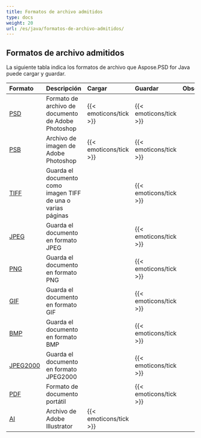 ```yaml
---
title: Formatos de archivo admitidos
type: docs
weight: 20
url: /es/java/formatos-de-archivo-admitidos/
---
```


## **Formatos de archivo admitidos**
La siguiente tabla indica los formatos de archivo que Aspose.PSD for Java puede cargar y guardar.

|**Formato**|**Descripción**|**Cargar**|**Guardar**|**Observaciones**|
| :- | :- | :- | :- | :- |
|[PSD](https://wiki.fileformat.com/image/psd/)|Formato de archivo de documento de Adobe Photoshop|{{< emoticons/tick >}}|{{< emoticons/tick >}}| |
|[PSB](https://wiki.fileformat.com/image/psb/)|Archivo de imagen de Adobe Photoshop|{{< emoticons/tick >}}|{{< emoticons/tick >}}| |
|[TIFF](https://wiki.fileformat.com/image/tiff)|Guarda el documento como imagen TIFF de una o varias páginas| |{{< emoticons/tick >}}| |
|[JPEG](https://wiki.fileformat.com/image/jpeg/)|Guarda el documento en formato JPEG| |{{< emoticons/tick >}}| |
|[PNG](https://wiki.fileformat.com/image/png/)|Guarda el documento en formato PNG| |{{< emoticons/tick >}}| |
|[GIF](https://wiki.fileformat.com/image/gif/)|Guarda el documento en formato GIF| |{{< emoticons/tick >}}| |
|[BMP](https://wiki.fileformat.com/image/bmp/)|Guarda el documento en formato BMP| |{{< emoticons/tick >}}| |
|[JPEG2000](https://wiki.fileformat.com/image/jp2/)|Guarda el documento en formato JPEG2000| |{{< emoticons/tick >}}| |
|[PDF](https://wiki.fileformat.com/view/pdf/)|Formato de documento portátil| |{{< emoticons/tick >}}| |
|[AI](/psd/es/java/ai-adobe-illustrator-format/)|Archivo de Adobe Illustrator|{{< emoticons/tick >}}| | |

